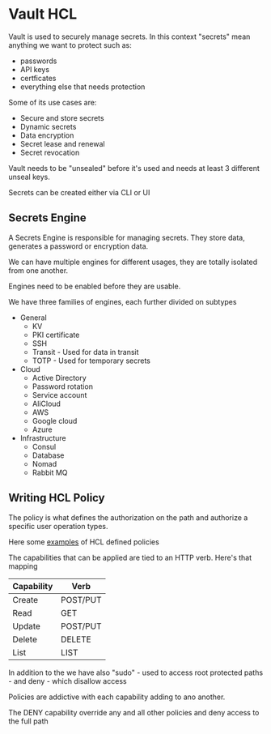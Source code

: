 # Vault HCL

Vault is used to securely manage secrets.
In this context "secrets" mean anything we want to protect such as:

- passwords
- API keys
- certficates
- everything else that needs protection

Some of its use cases are:

- Secure and store secrets
- Dynamic secrets
- Data encryption
- Secret lease and renewal
- Secret revocation

Vault needs to be "unsealed" before it's used and needs at least 3 different unseal keys.

Secrets can be created either via CLI or UI

## Secrets Engine

A Secrets Engine is responsible for managing secrets. They store data, generates a password or encryption data.

We can have multiple engines for different usages, they are totally isolated from one another.

Engines need to be enabled before they are usable.

We have three families of engines, each further divided on subtypes

- General
  - KV
  - PKI certificate
  - SSH
  - Transit - Used for data in transit
  - TOTP - Used for temporary secrets
- Cloud
  - Active Directory
  - Password rotation
  - Service account
  - AliCloud
  - AWS
  - Google cloud
  - Azure
- Infrastructure
  - Consul
  - Database
  - Nomad
  - Rabbit MQ

## Writing HCL Policy

The policy is what defines the authorization on the path and authorize a specific user operation types.

Here some [examples](./examples/) of HCL defined policies

The capabilities that can be applied are tied to an HTTP verb. Here's that mapping

| Capability | Verb     |
| ---------- | -------- |
| Create     | POST/PUT |
| Read       | GET      |
| Update     | POST/PUT |
| Delete     | DELETE   |
| List       | LIST     |

In addition to the we have also "sudo" - used to access root protected paths - and deny - which disallow access

Policies are addictive with each capability adding to ano another.

The DENY capability override any and all other policies and deny access to the full path
